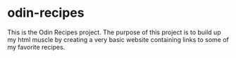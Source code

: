 # odin-recipes
This is the Odin Recipes project.
The purpose of this project is to build up my html muscle by creating a very basic website containing links to some of my favorite recipes.